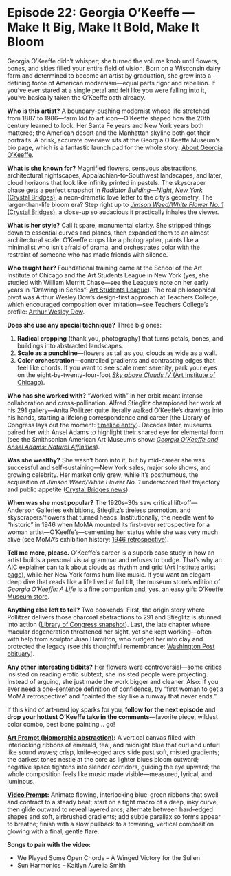 # Episode 22: **Georgia O’Keeffe — Make It Big, Make It Bold, Make It Bloom**

Georgia O’Keeffe didn’t whisper; she turned the volume knob until flowers, bones, and skies filled your entire field of vision. Born on a Wisconsin dairy farm and determined to become an artist by graduation, she grew into a defining force of American modernism—equal parts rigor and rebellion. If you’ve ever stared at a single petal and felt like you were falling into it, you’ve basically taken the O’Keeffe oath already.

**Who is this artist?**
A boundary-pushing modernist whose life stretched from 1887 to 1986—farm kid to art icon—O’Keeffe shaped how the 20th century learned to look. Her Santa Fe years and New York years both mattered; the American desert and the Manhattan skyline both got their portraits. A brisk, accurate overview sits at the Georgia O’Keeffe Museum’s bio page, which is a fantastic launch pad for the whole story: [About Georgia O’Keeffe](https://www.okeeffemuseum.org/about-georgia-okeeffe/).

**What is she known for?**
Magnified flowers, sensuous abstractions, architectural nightscapes, Appalachian-to-Southwest landscapes, and later, cloud horizons that look like infinity printed in pastels. The skyscraper phase gets a perfect snapshot in [*Radiator Building—Night, New York* (Crystal Bridges)](https://crystalbridges.emuseum.com/objects/3013/radiator-buildingnight-new-york), a neon-dramatic love letter to the city’s geometry. The larger-than-life bloom era? Step right up to [*Jimson Weed/White Flower No. 1* (Crystal Bridges)](https://crystalbridges.emuseum.com/objects/5355/jimson-weedwhite-flower-no-1), a close-up so audacious it practically inhales the viewer.

**What is her style?**
Call it spare, monumental clarity. She stripped things down to essential curves and planes, then expanded them to an almost architectural scale. O’Keeffe crops like a photographer, paints like a minimalist who isn’t afraid of drama, and orchestrates color with the restraint of someone who has made friends with silence.

**Who taught her?**
Foundational training came at the School of the Art Institute of Chicago and the Art Students League in New York (yes, she studied with William Merritt Chase—see the League’s note on her early years in “Drawing in Series”: [Art Students League](https://www.artstudentsleague.org/exhibitions/georgia-okeeffe-drawing-in-series)). The real philosophical pivot was Arthur Wesley Dow’s design-first approach at Teachers College, which encouraged composition over imitation—see Teachers College’s profile: [Arthur Wesley Dow](https://www.tc.columbia.edu/articles/2000/june/arthur-wesley-dow-the-poetry-of-nature-transformed/).

**Does she use any special technique?**
Three big ones:

1. **Radical cropping** (thank you, photography) that turns petals, bones, and buildings into abstracted landscapes.
2. **Scale as a punchline**—flowers as tall as you, clouds as wide as a wall.
3. **Color orchestration**—controlled gradients and contrasting edges that feel like chords. If you want to see scale meet serenity, park your eyes on the eight-by-twenty-four-foot [*Sky above Clouds IV* (Art Institute of Chicago)](https://www.artic.edu/artworks/100858/sky-above-clouds-iv).

**Who has she worked with?**
“Worked with” in her orbit meant intense collaboration and cross-pollination. Alfred Stieglitz championed her work at his 291 gallery—Anita Pollitzer quite literally walked O’Keeffe’s drawings into his hands, starting a lifelong correspondence and career (the Library of Congress lays out the moment: [timeline entry](https://www.loc.gov/collections/georgia-okeeffe-and-alfred-stieglitz-correspondence/articles-and-essays/georgia-okeefe-timeline/)). Decades later, museums paired her with Ansel Adams to highlight their shared eye for elemental form (see the Smithsonian American Art Museum’s show: [*Georgia O’Keeffe and Ansel Adams: Natural Affinities*](https://americanart.si.edu/exhibitions/okeeffe-adams)).

**Was she wealthy?**
She wasn’t born into it, but by mid-career she was successful and self-sustaining—New York sales, major solo shows, and growing celebrity. Her market only grew; while it’s posthumous, the acquisition of *Jimson Weed/White Flower No. 1* underscored that trajectory and public appetite ([Crystal Bridges news](https://crystalbridges.org/news-room/crystal-bridges-museum-of-american-art-showcases-recent-acquisition-jimson-weed-as-a-part-of-georgia-okeeffe-focused-exhibition/)).

**When was she most popular?**
The 1920s–30s saw critical lift-off—Anderson Galleries exhibitions, Stieglitz’s tireless promotion, and skyscrapers/flowers that turned heads. Institutionally, the needle went to “historic” in 1946 when MoMA mounted its first-ever retrospective for a woman artist—O’Keeffe’s—cementing her status while she was very much alive (see MoMA’s exhibition history: [1946 retrospective](https://www.moma.org/calendar/exhibitions/2851)).

**Tell me more, please.**
O’Keeffe’s career is a superb case study in how an artist builds a personal visual grammar and refuses to budge. That’s why an AIC explainer can talk about clouds as rhythm and grid ([Art Institute artist page](https://www.artic.edu/artists/36062/georgia-o-keeffe)), while her New York forms hum like music. If you want an elegant deep dive that reads like a life lived at full tilt, the museum store’s edition of *Georgia O’Keeffe: A Life* is a fine companion and, yes, an easy gift: [O’Keeffe Museum store](https://www.okeeffemuseum.org/product/georgia-okeeffe-a-life-extended-edition/).

**Anything else left to tell?**
Two bookends: First, the origin story where Pollitzer delivers those charcoal abstractions to 291 and Stieglitz is stunned into action ([Library of Congress snapshot](https://www.loc.gov/collections/georgia-okeeffe-and-alfred-stieglitz-correspondence/articles-and-essays/georgia-okeefe-timeline/)). Last, the late chapter where macular degeneration threatened her sight, yet she kept working—often with help from sculptor Juan Hamilton, who nudged her into clay and protected the legacy (see this thoughtful remembrance: [Washington Post obituary](https://www.washingtonpost.com/obituaries/2025/03/07/juan-hamilton-dead/)).

**Any other interesting tidbits?**
Her flowers were controversial—some critics insisted on reading erotic subtext; she insisted people were projecting. Instead of arguing, she just made the work bigger and cleaner. Also: if you ever need a one-sentence definition of confidence, try “first woman to get a MoMA retrospective” and “painted the sky like a runway that never ends.”

If this kind of art-nerd joy sparks for you, **follow for the next episode** and **drop your hottest O’Keeffe take in the comments**—favorite piece, wildest color combo, best bone painting… go!

**[Art Prompt (biomorphic abstraction)](https://lumaiere.com/?gallery=biomorphic-abstraction):**
A vertical canvas filled with interlocking ribbons of emerald, teal, and midnight blue that curl and unfurl like sound waves; crisp, knife-edged arcs slide past soft, misted gradients; the darkest tones nestle at the core as lighter blues bloom outward; negative space tightens into slender corridors, guiding the eye upward; the whole composition feels like music made visible—measured, lyrical, and luminous.

**[Video Prompt](https://www.tiktok.com/@davelumai/video/7559060811960945951):**
Animate flowing, interlocking blue-green ribbons that swell and contract to a steady beat; start on a tight macro of a deep, inky curve, then glide outward to reveal layered arcs; alternate between hard-edged shapes and soft, airbrushed gradients; add subtle parallax so forms appear to breathe; finish with a slow pullback to a towering, vertical composition glowing with a final, gentle flare.

**Songs to pair with the video:**

* We Played Some Open Chords – A Winged Victory for the Sullen
* Sun Harmonics – Kaitlyn Aurelia Smith

